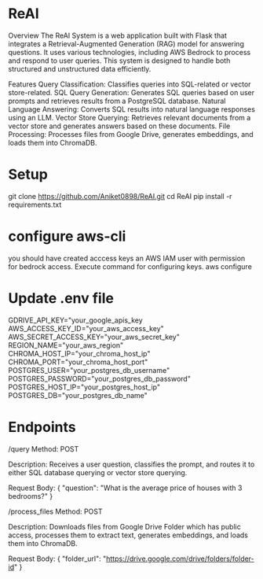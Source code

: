 # ReAI
Overview
The ReAI System is a web application built with Flask that integrates a Retrieval-Augmented Generation (RAG) model for answering questions. It uses various technologies, including AWS Bedrock to process and respond to user queries. This system is designed to handle both structured and unstructured data efficiently.

Features
Query Classification: Classifies queries into SQL-related or vector store-related.
SQL Query Generation: Generates SQL queries based on user prompts and retrieves results from a PostgreSQL database.
Natural Language Answering: Converts SQL results into natural language responses using an LLM.
Vector Store Querying: Retrieves relevant documents from a vector store and generates answers based on these documents.
File Processing: Processes files from Google Drive, generates embeddings, and loads them into ChromaDB.

# Setup
git clone https://github.com/Aniket0898/ReAI.git
cd ReAI
pip install -r requirements.txt

# configure aws-cli
you should have created acccess keys an AWS IAM user with permission for bedrock access. Execute command for configuring keys.
aws configure

# Update .env file
GDRIVE_API_KEY="your_google_apis_key
AWS_ACCESS_KEY_ID="your_aws_access_key"
AWS_SECRET_ACCESS_KEY="your_aws_secret_key"
REGION_NAME="your_aws_region"
CHROMA_HOST_IP="your_chroma_host_ip"
CHROMA_PORT="your_chroma_host_port"
POSTGRES_USER="your_postgres_db_username"
POSTGRES_PASSWORD="your_postgres_db_password"
POSTGRES_HOST_IP="your_postgres_host_ip"
POSTGRES_DB="your_postgres_db_name"

# Endpoints
/query
Method: POST

Description: Receives a user question, classifies the prompt, and routes it to either SQL database querying or vector store querying.

Request Body:
{
    "question": "What is the average price of houses with 3 bedrooms?"
}

/process_files
Method: POST

Description: Downloads files from Google Drive Folder which has public access, processes them to extract text, generates embeddings, and loads them into ChromaDB.

Request Body:
{
    "folder_url": "https://drive.google.com/drive/folders/folder-id"
}
